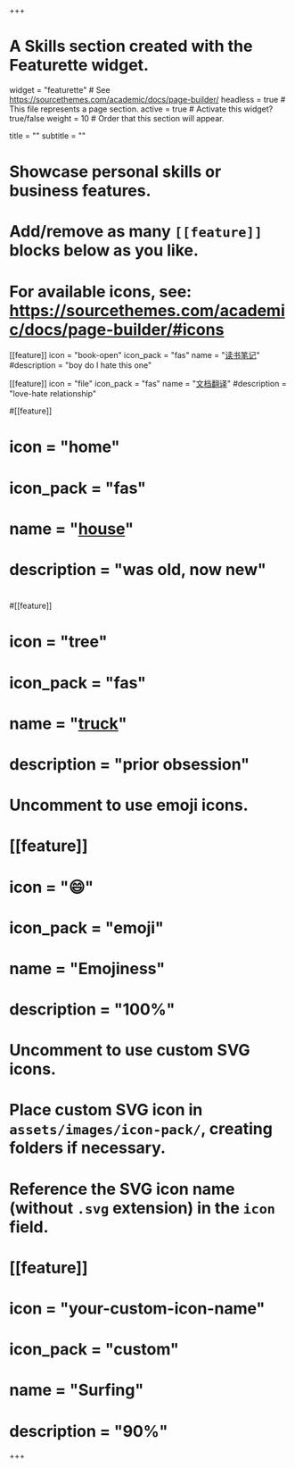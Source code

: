 +++
# A Skills section created with the Featurette widget.
widget = "featurette"  # See https://sourcethemes.com/academic/docs/page-builder/
headless = true  # This file represents a page section.
active = true  # Activate this widget? true/false
weight = 10  # Order that this section will appear.

title = ""
subtitle = ""

# Showcase personal skills or business features.
# 
# Add/remove as many `[[feature]]` blocks below as you like.
# 
# For available icons, see: https://sourcethemes.com/academic/docs/page-builder/#icons

[[feature]]
  icon = "book-open"
  icon_pack = "fas"
  name = "<a href='/books'>读书笔记</a>"
  #description = "boy do I hate this one"
  
[[feature]]
  icon = "file"
  icon_pack = "fas"
  name = "<a href='/documents'>文档翻译</a>"
  #description = "love-hate relationship"  
  
#[[feature]]
#  icon = "home"
#  icon_pack = "fas"
#  name = "<a href='category/house'>house</a>"
#  description = "was old, now new"
#
#[[feature]]
#  icon = "tree"
#  icon_pack = "fas"
#  name = "<a href='category/truck'>truck</a>"
#  description = "prior obsession"


# Uncomment to use emoji icons.
# [[feature]]
#  icon = ":smile:"
#  icon_pack = "emoji"
#  name = "Emojiness"
#  description = "100%"  

# Uncomment to use custom SVG icons.
# Place custom SVG icon in `assets/images/icon-pack/`, creating folders if necessary.
# Reference the SVG icon name (without `.svg` extension) in the `icon` field.
# [[feature]]
#  icon = "your-custom-icon-name"
#  icon_pack = "custom"
#  name = "Surfing"
#  description = "90%"

+++

